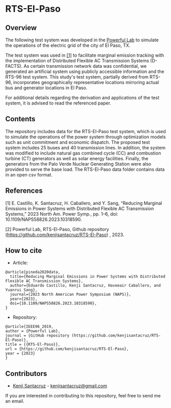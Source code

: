 # RTS-El-Paso

## Overview 

The following test system was developed in the [Powerful Lab](https://forum.ysang.org/) to simulate the operations of the electric grid of the city of El Paso, TX. 

The test system was used in [[1]](https://ieeexplore.ieee.org/document/10318590) to facilitate marginal emission tracking with the implementation of Distributed Flexible AC Transmission Systems (D-FACTS). As certain transmission network data was confidential, we generated an artificial system using publicly accessible information and the RTS-96 test system. This study's test system, partially derived from RTS-96, incorporates geographically representative locations mirroring actual bus and generator locations in El Paso. 

For additional details regarding the derivation and applications of the test system, it is advised to read the referenced paper.

## Contents

The repository includes data for the RTS-El-Paso test system, which is used to simulate the operations of the power system through optimization models such as unit commitment and economic dispatch. The proposed test system includes 25 buses and 40 transmission lines. In addition, the system was modified to include natural gas combined cycle (CC) and combustion turbine (CT) generators as well as solar energy facilities. Finally, the generators from the Palo Verde Nuclear Generating Station were also provided to serve the base load. The RTS-El-Paso data folder contains data in an open csv format.

## References

[1] E. Castillo, K. Santacruz, H. Caballero, and Y. Sang, “Reducing Marginal Emissions in Power Systems with Distributed Flexible AC Transmission Systems,” 2023 North Am. Power Symp., pp. 1–6, doi: 10.1109/NAPS58826.2023.10318590.

[2] Powerful Lab, RTS-El-Paso, Github repository (https://github.com/kenjisantacruz/RTS-El-Paso) , 2023.

## How to cite

* Article:
```
@article{pineda2020data,
  title={Reducing Marginal Emissions in Power Systems with Distributed Flexible AC Transmission Systems},
  author={Eduardo Castillo, Kenji Santacruz, Haveeair Caballero, and Yuanrui Sang},
  journal={2023 North American Power Symposium (NAPS)},
  year={2023},
  doi={10.1109/NAPS58826.2023.10318590},
}
```
* Repository:
```
@article{IEEE96_2019,
author = {Powerful Lab},
journal = {GitHub repository (https://github.com/kenjisantacruz/RTS-El-Paso)},
title = {{RTS-El-Paso}},
url = {https://github.com/kenjisantacruz/RTS-El-Paso},
year = {2023}
}
```

## Contributors

* [Kenji Santacruz](https://www.linkedin.com/in/kenjisantacruz/) - kenjisantacruz@gmail.com

If you are interested in contributing to this repository, feel free to send me an email.
